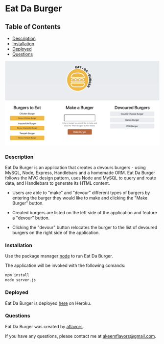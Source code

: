 # Eat Da Burger

## Table of Contents
- [Description](#Description)
- [Installation](#Installation)
- [Deployed](#Deployed)
- [Questions](#Questions)

![](public/assets/img/burger-screenshot.png)

### Description

Eat Da Burger is an application that creates a devours burgers - using MySQL, Node, Express, Handlebars and a homemade ORM. Eat Da Burger follows the MVC design pattern, uses Node and MySQL to query and route data, and Handlebars to generate its HTML content.

- Users are able to "make" and "devour" different types of burgers by entering the burger they would like to make and clicking the "Make Burger" button.

- Created burgers are listed on the left side of the application and feature a "devour" button.

- Clicking the "devour" button relocates the burger to the list of devoured burgers on the right side of the application.

### Installation

Use the package manager [node](https://www.npmjs.com/) to run Eat Da Burger.

The application will be invoked with the following comands:

    npm install
    node server.js

### Deployed

Eat Da Burger is deployed  [here](https://sheltered-sands-52662.herokuapp.com/) on Heroku.

### Questions

Eat Da Burger was created by [aflavors](https://github.com/aflavors).

If you have any questions, please contact me at akeemflavors@gmail.com. 
